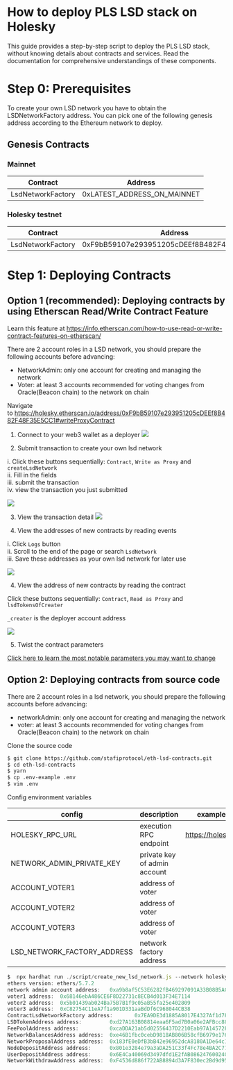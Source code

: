 # How to deploy PLS LSD stack on Holesky

This guide provides a step-by-step script to deploy the PLS LSD stack, without knowing details about contracts and services. Read the documentation for comprehensive understandings of these components.

# Step 0: Prerequisites

To create your own LSD network you have to obtain the LSDNetworkFactory address. You can pick one of the following genesis address according to the Ethereum network to deploy.

## Genesis Contracts

### Mainnet

| Contract | Address |
| --- | --- |
| LsdNetworkFactory | 0xLATEST_ADDRESS_ON_MAINNET |

### Holesky testnet

| Contract | Address |
| --- | --- |
| LsdNetworkFactory | 0xF9bB59107e293951205cDEEf8B482F48F35E5CC1 |

# Step 1: Deploying Contracts

## Option 1 (recommended): Deploying contracts by using Etherscan Read/Write Contract Feature

Learn this feature at https://info.etherscan.com/how-to-use-read-or-write-contract-features-on-etherscan/

There are 2 account roles in a LSD network, you should prepare the following accounts before advancing:

- NetworkAdmin: only one account for creating and managing the network
- Voter: at least 3 accounts recommended for voting changes from Oracle(Beacon chain) to the network on chain

Navigate to https://holesky.etherscan.io/address/0xF9bB59107e293951205cDEEf8B482F48F35E5CC1#writeProxyContract

1. Connect to your web3 wallet as a deployer
![](/image/ethlsd/01_connect_to_web3.png)

2. Submit transaction to create your own lsd network

i. Click these buttons sequentially: `Contract`, `Write as Proxy` and `createLsdNetwork`<br>
ii. Fill in the fields<br>
iii. submit the transaction<br>
iv. view the transaction you just submitted

![](/image/ethlsd/02_create_lsd_network_form.png)

3. View the transaction detail
![](/image/ethlsd/03_transaction_input_data.png)

3. View the addresses of new contracts by reading events

i. Click `Logs` button<br>
ii. Scroll to the end of the page or search `LsdNetwork`<br>
iii. Save these addresses as your own lsd network for later use

![](/image/ethlsd/04_read_new_network_contracts_addr.png)

4. View the address of new contracts by reading the contract

Click these buttons sequentially: `Contract`, `Read as Proxy` and `lsdTokensOfCreater`

`_creater` is the deployer account address

![](/image/ethlsd/05_read_contracts_created.png)

5. Twist the contract parameters

[Click here to learn the most notable parameters you may want to change](contract.html#notable-parameters)

## Option 2: Deploying contracts from source code

There are 2 account roles in a lsd network, you should prepare the following accounts before advancing:

- networkAdmin: only one account for creating and managing the network
- voter: at least 3 accounts recommended for voting changes from Oracle(Beacon chain) to the network on chain

Clone the source code

```bash
$ git clone https://github.com/stafiprotocol/eth-lsd-contracts.git
$ cd eth-lsd-contracts
$ yarn
$ cp .env-example .env
$ vim .env
```
Config environment variables

| config | description | example value |
| --- | --- | --- |
| HOLESKY_RPC_URL | execution RPC endpoint | https://holesky.stafi.io |
| NETWORK_ADMIN_PRIVATE_KEY | private key of admin account |  |
| ACCOUNT_VOTER1 | address of voter |  |
| ACCOUNT_VOTER2 | address of voter |  |
| ACCOUNT_VOTER3 | address of voter |  |
| LSD_NETWORK_FACTORY_ADDRESS | network factory address |  |

```jsx
$  npx hardhat run ./script/create_new_lsd_network.js --network holesky  
ethers version: ethers/5.7.2
network admin account address:   0xa9b8af5C53E6282fB469297091A33B08B5AC40B7
voter1 address:  0x68146ebA486CE6F8D22731c8ECB4d013F34E7114
voter2 address:  0x5b01439ab024Ba75B7B1f9c05aB55fa25e402809
voter3 address:  0xC82754C11eA7f1a901D331aaBdDf6C968044CB38
ContractLsdNetworkFactory address:       0x7EA9DE3d1885A8017E4327Af1d7Fe8926603ea91
LSDTokenAddress address:         0xd27A163B08814eaa6F5ad7B0a06e2AFBcc8807d5
FeePoolAddress address:          0xcaDDA21ab5d02556437D2210Eab97A14572F0EF4
NetworkBalancesAddress address:  0xe46B1fbc0cebD9818AB806B58cfB6979e176Ef12
NetworkProposalAddress address:  0x183fE0eDfB3bB42e96952dcA8180A1De64c19B76
NodeDepositAddress address:      0x801e3284e79a3aDA251C33f4Fc78e4BA2C77A390
UserDepositAddress address:      0x6E4Ca40069d3497dfd1E2fAB0862476002409cc9
NetworkWithdrawAddress address:  0xF4536d886f722AB8894d3A7F830ec2Bd9d950aA4
```